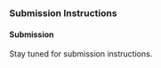 ### Submission Instructions

#### Submission
Stay tuned for submission instructions.
<!-- To download the submission script, open this directory (i.e., `.../AA274_HW3/`) in your terminal and run `git pull` at the command line. Then:

Run `./submit_hw3.sh` and follow the instructions to submit!